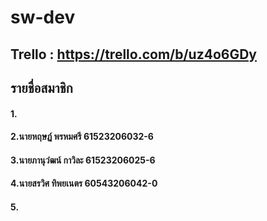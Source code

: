# sw-dev
## Trello : https://trello.com/b/uz4o6GDy

## รายชื่อสมาชิก
#### 1.
#### 2.นายหฤษฏ์  พรหมศรี   61523206032-6
#### 3.นายภานุวํฒน์  กาวิละ  61523206025-6
#### 4.นายสรวิศ ทิพยเนตร  60543206042-0
#### 5.
